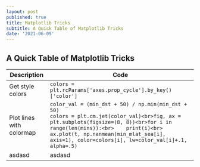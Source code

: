```yaml
---
layout: post
published: true
title: Matplotlib Tricks
subtitle: A Quick Table of Matplotlib Tricks
date: '2021-06-09'
---
```

## A Quick Table of Matplotlib Tricks

| Description | Code |
| ----------- | ----------- |
| Get style colors | `colors = plt.rcParams['axes.prop_cycle'].by_key()['color']`  |
| Plot lines with colormap | `color_val = (min_dst + 50) / np.min(min_dst + 50)` <br> `colors = plt.cm.jet(color_val)<br>fig, ax = plt.subplots(figsize=(8, 8))<br>for i in range(len(mins)):<br>    print(i)<br>    ax.plot(t, np.nanmean(min_mlat_sea[i], axis=1), color=colors[i], lw=color_val[i]+.1, alpha=.5)`|
| asdasd | asdasd |
